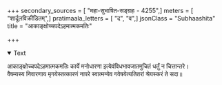 +++
secondary_sources = [ "महा-सुभाषित-सङ्ग्रहः - 4255",]
meters = [ "शार्दूलविक्रीडितम्",]
pratimaala_letters = [ "द", "व",]
jsonClass = "Subhaashita"
title = "आकाङ्क्षोच्चपदेऽहमात्मकमतिः"

+++

<details open><summary>Text</summary>

आकाङ्क्षोच्चपदेऽहमात्मकमतिः कार्ये मनोधारणा इत्येवंविधभावजातमुचितं धर्तुं न चित्तान्तरे।  
वैषम्यस्य निवारणाय मृगयेस्तत्कारणं नापरे स्वात्मन्येव गवेषयेत्यतितरां श्रेयस्करं ते सदा॥
</details>
